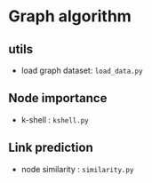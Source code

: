 # Graph algorithm

## utils
- load graph dataset: `load_data.py`

## Node importance
- k-shell : `kshell.py`

## Link prediction
- node similarity : `similarity.py`
